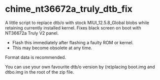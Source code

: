 # chime_nt36672a_truly_dtb_fix

A little script to replace dtb/o with stock MIUI_12.5.8_Global blobs while retaining currently installed kernel. Fixes black screen on boot with NT36672a Truly V2 panel.

- Flash this immediately after flashing a faulty ROM or kernel.
- This may become obsolete at any time.

Format data is recommended.

You can use your own favourite dtb/o version by (re)placing boot.img and dtbo.img in the root of the zip file. 

